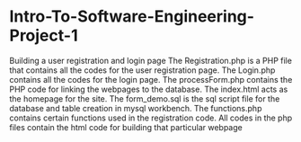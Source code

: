 # Intro-To-Software-Engineering-Project-1
Building a user registration and login page
The Registration.php is a PHP file that contains all the codes for the user registration page.
The Login.php contains all the codes for the login page.
The processForm.php contains the PHP code for linking the webpages to the database.
The index.html acts as the homepage for the site.
The form_demo.sql is the sql script file for the database and table creation in mysql workbench.
The functions.php contains certain functions used in the registration code.
All codes in the php files contain the html code for building that particular webpage
